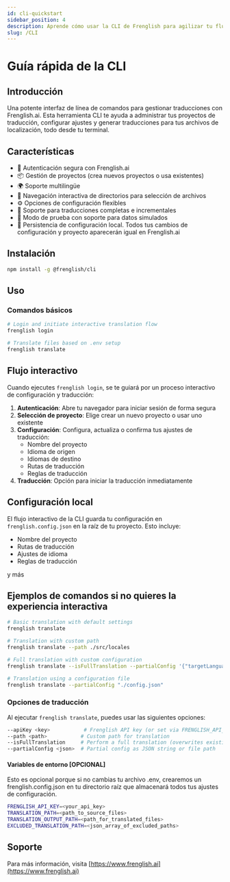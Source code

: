 ```yaml
---
id: cli-quickstart
sidebar_position: 4
description: Aprende cómo usar la CLI de Frenglish para agilizar tu flujo de trabajo de traducción
slug: /CLI
---
```


# Guía rápida de la CLI

## Introducción
Una potente interfaz de línea de comandos para gestionar traducciones con Frenglish.ai. Esta herramienta CLI te ayuda a administrar tus proyectos de traducción, configurar ajustes y generar traducciones para tus archivos de localización, todo desde tu terminal.

## Características

- 🔐 Autenticación segura con Frenglish.ai
- 📦 Gestión de proyectos (crea nuevos proyectos o usa existentes)
- 🌍 Soporte multilingüe
- 📂 Navegación interactiva de directorios para selección de archivos
- ⚙️ Opciones de configuración flexibles
- 🔄 Soporte para traducciones completas e incrementales
- 🧪 Modo de prueba con soporte para datos simulados
- 💾 Persistencia de configuración local. Todos tus cambios de configuración y proyecto aparecerán igual en Frenglish.ai

## Instalación

```bash
npm install -g @frenglish/cli
```

## Uso

### Comandos básicos

```bash
# Login and initiate interactive translation flow
frenglish login

# Translate files based on .env setup
frenglish translate
```

## Flujo interactivo
Cuando ejecutes `frenglish login`, se te guiará por un proceso interactivo de configuración y traducción:
1. **Autenticación**: Abre tu navegador para iniciar sesión de forma segura
2. **Selección de proyecto**: Elige crear un nuevo proyecto o usar uno existente
3. **Configuración**: Configura, actualiza o confirma tus ajustes de traducción:
   - Nombre del proyecto
   - Idioma de origen
   - Idiomas de destino
   - Rutas de traducción
   - Reglas de traducción
4. **Traducción**: Opción para iniciar la traducción inmediatamente

## Configuración local
El flujo interactivo de la CLI guarda tu configuración en `frenglish.config.json` en la raíz de tu proyecto. Esto incluye:
- Nombre del proyecto
- Rutas de traducción
- Ajustes de idioma
- Reglas de traducción

y más

## Ejemplos de comandos si no quieres la experiencia interactiva

```bash
# Basic translation with default settings
frenglish translate

# Translation with custom path
frenglish translate --path ./src/locales

# Full translation with custom configuration
frenglish translate --isFullTranslation --partialConfig '{"targetLanguages":["fr","es"]}'

# Translation using a configuration file
frenglish translate --partialConfig "./config.json"
```

### Opciones de traducción
Al ejecutar `frenglish translate`, puedes usar las siguientes opciones:

```bash
--apiKey <key>           # Frenglish API key (or set via FRENGLISH_API_KEY)
--path <path>           # Custom path for translation
--isFullTranslation     # Perform a full translation (overwrites existing translations)
--partialConfig <json>  # Partial config as JSON string or file path
```

#### Variables de entorno \[OPCIONAL]
Esto es opcional porque si no cambias tu archivo .env, crearemos un frenglish.config.json en tu directorio raíz que almacenará todos tus ajustes de configuración.

```bash
FRENGLISH_API_KEY=<your_api_key>
TRANSLATION_PATH=<path_to_source_files>
TRANSLATION_OUTPUT_PATH=<path_for_translated_files>
EXCLUDED_TRANSLATION_PATH=<json_array_of_excluded_paths>
```

## Soporte
Para más información, visita [https://www.frenglish.ai](https://www.frenglish.ai)